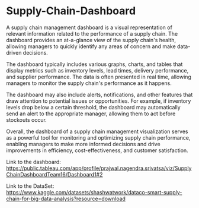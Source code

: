 # Supply-Chain-Dashboard
A supply chain management dashboard is a visual representation of relevant information related to the performance of a supply chain. The dashboard provides an at-a-glance view of the supply chain's health, allowing managers to quickly identify any areas of concern and make data-driven decisions. 

The dashboard typically includes various graphs, charts, and tables that display metrics such as inventory levels, lead times, delivery performance, and supplier performance. The data is often presented in real time, allowing managers to monitor the supply chain's performance as it happens.

The dashboard may also include alerts, notifications, and other features that draw attention to potential issues or opportunities. For example, if inventory levels drop below a certain threshold, the dashboard may automatically send an alert to the appropriate manager, allowing them to act before stockouts occur.

Overall, the dashboard of a supply chain management visualization serves as a powerful tool for monitoring and optimizing supply chain performance, enabling managers to make more informed decisions and drive improvements in efficiency, cost-effectiveness, and customer satisfaction.


Link to the dashboard:
https://public.tableau.com/app/profile/prajwal.nagendra.srivatsa/viz/SupplyChainDashboardTeam16/Dashboard1#2

Link to the DataSet:
https://www.kaggle.com/datasets/shashwatwork/dataco-smart-supply-chain-for-big-data-analysis?resource=download
